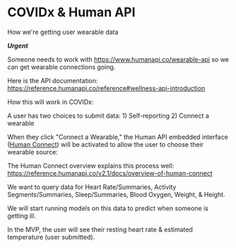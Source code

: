 # COVIDx & Human API
How we're getting user wearable data

***Urgent***

Someone needs to work with https://www.humanapi.co/wearable-api so we can get wearable connections going.

Here is the API documentation: https://reference.humanapi.co/reference#wellness-api-introduction

How this will work in COVIDx:

A user has two choices to submit data: 1) Self-reporting 2) Connect a wearable

When they click "Connect a Wearable," the Human API embedded interface ([Human Connect](https://reference.humanapi.co/v2.1/docs/overview-of-human-connect)) will be activated to allow the user to choose their wearable source: 

The Human Connect overview explains this process well: https://reference.humanapi.co/v2.1/docs/overview-of-human-connect

We want to query data for Heart Rate/Summaries, Activity Segments/Summaries, Sleep/Summaries, Blood Oxygen, Weight, & Height.

We will start running models on this data to predict when someone is getting ill. 

In the MVP, the user will see their resting heart rate & estimated temperature (user submitted).
